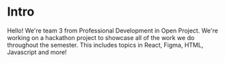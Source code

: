 # Intro

Hello! We're team 3 from Professional Development in Open Project. We're working on a hackathon project to showcase all of the work we do throughout the semester. This includes topics in React, Figma, HTML, Javascript and more! 
